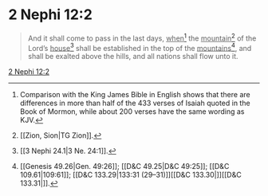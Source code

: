 # 2 Nephi 12:2

> And it shall come to pass in the last days, <u>when</u>[^a] the <u>mountain</u>[^b] of the Lord’s <u>house</u>[^c] shall be established in the top of the <u>mountains</u>[^d], and shall be exalted above the hills, and all nations shall flow unto it.

[2 Nephi 12:2](https://www.churchofjesuschrist.org/study/scriptures/bofm/2-ne/12?lang=eng&id=p2#p2)


[^a]: Comparison with the King James Bible in English shows that there are differences in more than half of the 433 verses of Isaiah quoted in the Book of Mormon, while about 200 verses have the same wording as KJV.  
[^b]: [[Zion, Sion|TG Zion]].  
[^c]: [[3 Nephi 24.1|3 Ne. 24:1]].  
[^d]: [[Genesis 49.26|Gen. 49:26]]; [[D&C 49.25|D&C 49:25]]; [[D&C 109.61|109:61]]; [[D&C 133.29|133:31 (29–31)]][[D&C 133.30|]][[D&C 133.31|]].  
